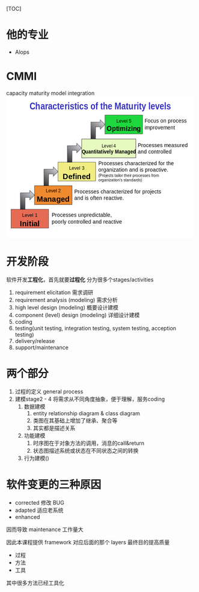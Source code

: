 [TOC]
# 他的专业
- Alops

# CMMI
capacity maturity model integration
![](./ref/CMMI.png)

# 开发阶段
软件开发**工程化**，首先就要**过程化**
分为很多个stages/activities
1. requirement elicitation 需求调研
2. requirement analysis (modeling) 需求分析
3. high level design (modeling) 概要设计建模
4. component (level) design (modeling) 详细设计建模
5. coding
6. testing(unit testing, integration testing, system testing, acception testing)
7. delivery/release
8. support/maintenance

# 两个部分
1. 过程的定义 general process
2. 建模stage2 - 4 将需求从不同角度抽象，便于理解，服务coding
   1. 数据建模
      1. entity relationship diagram & class diagram
      2. 类图在其基础上增加了继承、聚合等
      3. 其实都是描述关系
   2. 功能建模
      1. 时序图在于对象方法的调用，消息的call&return
      2. 状态图描述系统或状态在不同状态之间的转换
   3. 行为建模()

# 软件变更的三种原因
- corrected 修改 BUG
- adapted 适应老系统
- enhanced

因而导致 maintenance 工作量大

因此本课程提供 framework 对应后面的那个 layers 最终目的提高质量
- 过程
- 方法
- 工具

其中很多方法已经工具化
